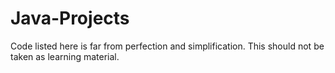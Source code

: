 # Java-Projects
Code listed here is far from perfection and simplification.
This should not be taken as learning material.

